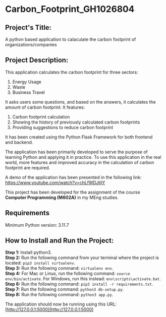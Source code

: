 # Carbon_Footprint_GH1026804

<h2>Project's Title:</h2>
   A python based application to calaculate the carbon footprint of organizations/companies

<h2>Project Description:</h2>
   This application calculates the carbon footprint for three sectors:
   
   1. Energy Usage
   2. Waste
   3. Business Travel

   It asks users some questions, and based on the answers, it calculates the amount of carbon footprint. It features:
   
   1. Carbon footprint calculation
   2. Showing the history of previously calculated carbon footprints
   3. Providing suggestions to reduce carbon footprint

   It has been created using the Python Flask Framework for both frontend and backend.

   The application has been primarily developed to serve the purpose of learning Python and applying it in practice. To use this application in the real world, more features and improved       accuracy in the calculation of carbon footprint are required.

   A demo of the application has been presented in the following link: https://www.youtube.com/watch?v=chLfWDJtjlY

   This project has been developed for the assignment of the course **Computer Programming (M602A)** in my MEng studies.

<h2>Requirements</h2>

Minimum Python version: 3.11.7

<h2>How to Install and Run the Project:</h2>

   **Step 1:** Install python3.  
   **Step 2:** Run the following command from your terminal where the project is located: `pip3 install virtualenv`.  
   **Step 3:** Run the following command: `virtualenv env`.  
   **Step 4:** For Mac or Linux, run the following command: `source env/bin/activate`. For Windows, run this instead: `env\scripts\activate.bat`.  
   **Step 6:** Run the following command: `pip3 install -r requirements.txt`.  
   **Step 7:** Run the following command: `python3 db-setup.py`.  
   **Step 8:** Run the following command: `python3 app.py`.  

   The application should now be running using this URL: [http://127.0.0.1:5000](http://127.0.0.1:5000)

      
   
